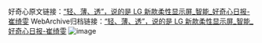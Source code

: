 好奇心原文链接：[“轻、薄、透”，说的是 LG 新款柔性显示屏_智能_好奇心日报-崔绮雯](https://www.qdaily.com/articles/1478.html)
WebArchive归档链接：[“轻、薄、透”，说的是 LG 新款柔性显示屏_智能_好奇心日报-崔绮雯](http://web.archive.org/web/20171019212123/http://www.qdaily.com/articles/1478.html)
![image](http://ww3.sinaimg.cn/large/007d5XDply1g3v4fg3lycj30u02rb4qp)